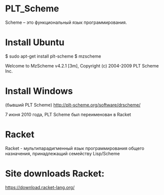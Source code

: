 # PLT_Scheme 

Scheme – это функциональный язык программирования. 

# Install Ubuntu
$ sudo apt-get install plt-scheme
$ mzscheme

Welcome to MzScheme v4.2.1 [3m], Copyright (c) 2004-2009 PLT Scheme Inc.
> 

# Install Windows
(бывший PLT Scheme) 
http://plt-scheme.org/software/drscheme/

7 июня 2010 года, PLT Scheme был переименован в Racket

# Racket
Racket  - мультипарадигменный язык программирования общего назначения, принадлежащий семейству Lisp/Scheme

# Site downloads Racket:
https://download.racket-lang.org/
